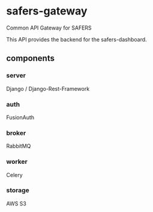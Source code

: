 # safers-gateway
Common API Gateway for SAFERS

This API provides the backend for the safers-dashboard.

## components

### server

Django / Django-Rest-Framework

### auth

FusionAuth

### broker

RabbitMQ

### worker

Celery

### storage

AWS S3